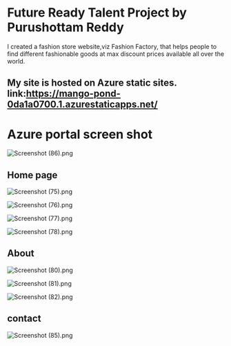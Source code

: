 # **Future Ready Talent Project by Purushottam Reddy**

I created a fashion store website,viz Fashion Factory, that helps people to find different fashionable goods at max discount prices available all over the world.

## My site is hosted on Azure static sites. link:https://mango-pond-0da1a0700.1.azurestaticapps.net/

# Azure portal screen shot

![Screenshot (86).png](https://github.com/purush34/FRT/blob/547c453883fa31e977bd5fee628d03aee9a39394/assets/ScreenShots/Az%20service/Screenshot%20(86).png)

## Home page

![Screenshot (75).png](https://raw.githubusercontent.com/purush34/FRT/main/assets/ScreenShots/Home/Screenshot%20(75).png)

![Screenshot (76).png](https://github.com/purush34/FRT/blob/547c453883fa31e977bd5fee628d03aee9a39394/assets/ScreenShots/Home/Screenshot%20(76).png)

![Screenshot (77).png](https://github.com/purush34/FRT/blob/547c453883fa31e977bd5fee628d03aee9a39394/assets/ScreenShots/Home/Screenshot%20(77).png)

![Screenshot (78).png](https://github.com/purush34/FRT/blob/547c453883fa31e977bd5fee628d03aee9a39394/assets/ScreenShots/Home/Screenshot%20(79).png)


## About

![Screenshot (80).png](https://github.com/purush34/FRT/blob/547c453883fa31e977bd5fee628d03aee9a39394/assets/ScreenShots/About/Screenshot%20(80).png)

![Screenshot (81).png](https://github.com/purush34/FRT/blob/547c453883fa31e977bd5fee628d03aee9a39394/assets/ScreenShots/About/Screenshot%20(81).png)

![Screenshot (82).png](https://github.com/purush34/FRT/blob/547c453883fa31e977bd5fee628d03aee9a39394/assets/ScreenShots/About/Screenshot%20(82).png)

## contact

![Screenshot (85).png](https://github.com/purush34/FRT/blob/547c453883fa31e977bd5fee628d03aee9a39394/assets/ScreenShots/contact/Screenshot%20(85).png)
